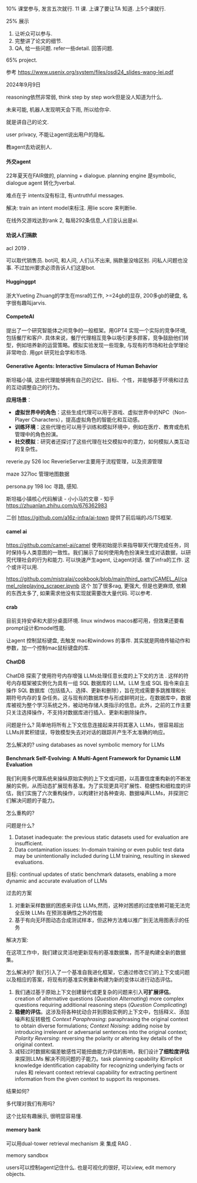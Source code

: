 10% 课堂参与, 发言五次就行.  11 课. 上课了要让TA 知道. 上5个课就行.

25% 展示

1. 让听众可以参与.
2. 完整讲了论文的细节.
3. QA, 给一些问题. refer一些detail. 回答问题. 

65%  project.

参考 https://www.usenix.org/system/files/osdi24_slides-wang-lei.pdf







2024年9月9日

reasoning依然非常弱, think step by step work但是没人知道为什么. 

未来可能, 机器人发现明天会下雨, 所以给你伞. 

就是讲自己的论文.

user privacy, 不能让agent说出用户的隐私.

教agent去劝说别人. 

#### 外交agent

22年夏天在FAIR做的, planning + dialogue. planning engine 是symbolic, dialogue agent 转化为verbal. 

难点在于 intents没有标注, 有untruthful messages.

解决:  train an intent model来标注.   用lie score 来判断lie.

在线外交游戏达到rank 2, 每局292条信息,人们没认出是ai. 

#### 劝说人们捐款

 acl 2019 .

可以取代销售员.  bot问, 和人问,  人们认不出来, 捐款量没啥区别.    问私人问题也没事. 不过加州要求必须告诉人们这是bot. 

#### Hugginggpt

浙大Yueting Zhuang的学生在msra的工作, >=24gb的显存, 200多gb的硬盘,  名字很有趣叫jarvis.

#### CompeteAI

提出了一个研究智能体之间竞争的一般框架。用GPT4 实现一个实际的竞争环境, 包括餐厅和客户. 具体来说，餐厅代理相互竞争以吸引更多顾客，竞争鼓励他们转型，例如培养新的运营策略。模拟实验发现一些现象, 与现有的市场和社会学理论非常吻合.  用gpt 研究社会学和市场.

#### Generative Agents: Interactive Simulacra of Human Behavior

斯坦福小镇, 这些代理能够拥有自己的记忆、目标、个性，并能够基于环境和过去的互动调整自己的行为。

**应用场景**：

- **虚拟世界中的角色**：这些生成代理可以用于游戏、虚拟世界中的NPC（Non-Player Characters），提高虚拟角色的智能化和互动感。
- **训练环境**：这些代理也可以用于训练和模拟环境中，例如在医疗、教育或危机管理中的角色扮演。
- **社交模拟**：研究者还探讨了这些代理在社交模拟中的潜力，如何模拟人类互动的复杂性。

reverie.py 526 loc  ReverieServer主要用于流程管理，以及资源管理

maze 327loc 管理地图数据

persona.py  198 loc 寻路, 感知. 

斯坦福小镇核心代码解读 - 小小马的文章 - 知乎
https://zhuanlan.zhihu.com/p/676362983

二创 https://github.com/a16z-infra/ai-town  提供了前后端的JS/TS框架.



#### camel ai

https://github.com/camel-ai/camel 使用初始提示来指导聊天代理完成任务，同时保持与人类意图的一致性。我们展示了如何使用角色扮演来生成对话数据，以研究代理社会的行为和能力.  可以快速产生agent, 让agent对话. 做了infra的工作.  这个或许可以用. 

https://github.com/mistralai/cookbook/blob/main/third_party/CAMEL_AI/camel_roleplaying_scraper.ipynb 这个 加了很多rag, 更强大, 但是也更麻烦, 依赖的东西太多了, 如果需求他没有实现就需要改大量代码. 可以参考. 

####  crab

目前支持安卓和大部分桌面环境. linux windwos macos都可用，但效果还要看prompt设计和model性能. 

让agent 控制鼠标键盘, 去触发 mac和windows 的事件. 其实就是网络传输动作和参数，加一个控制mac鼠标键盘的库.

#### ChatDB

ChatDB 探索了使用符号内存增强 LLMs处理任意长度的上下文的方法 . 这样的符号内存框架被实例化为具有一组 SQL 数据库的 LLM。LLM 生成 SQL 指令来自主操作 SQL 数据库（包括插入、选择、更新和删除），旨在完成需要多跳推理和长期符号内存的复杂任务。这与现有的数据库参与形成鲜明对比，在数据库中，数据库被视为整个学习系统之外，被动地存储人类指示的信息。此外，之前的工作主要只关注选择操作，不支持对数据库进行插入、更新和删除操作。

问题是什么? 简单地将所有上下文信息连接起来并将其塞入 LLMs，很容易超出 LLMs并累积错误，导致模型失去对对话的跟踪并产生不太准确的响应。

怎么解决的? using databases as novel symbolic memory for LLMs

#### Benchmark Self-Evolving: A Multi-Agent Framework for Dynamic LLM Evaluation

我们利用多代理系统来操纵原始实例的上下文或问题，以高置信度重构新的不断发展的实例，从而动态扩展现有基准。为了实现更具可扩展性、稳健性和细粒度的评估，我们实施了六次重构操作，以构建针对各种查询、数据噪声LLMs，并探测它们解决问题的子能力。

怎么重构的? 

问题是什么? 

1. Dataset inadequate: the previous static datasets used for evaluation are insufficient.
2. Data contamination issues:  In-domain training or even public test data may be unintentionally included during LLM training, resulting in skewed evaluations.

目标: continual updates of static benchmark datasets, enabling a more dynamic and accurate evaluation of LLMs

过去的方案

1. 对重新采样数据的困惑来评估 LLMs,然而，这种对困惑的过度依赖可能无法完全反映 LLMs 在预测准确性之外的性能
2. 基于有向无环图动态合成测试样本，但这种方法难以推广到无法用图表示的任务

解决方案:

在这项工作中，我们建议灵活地更新现有的基准数据集，而不是构建全新的数据集。

怎么解决的? 我们引入了一个基准自我进化框架，它通过修改它们的上下文或问题以及相应的答案，将现有的基准实例重新构建为新的变体以进行动态评估。 

1. 我们通过基于原始上下文创建替代或更复杂的问题来引入**可扩展评估**。  creation of alternative questions (*Question Alternating*)    more complex questions requiring additional reasoning steps (*Question Complicating*)
2. **稳健的评估**。这涉及将各种扰动合并到原始实例的上下文中，包括释义、添加噪声和反转极性    *Context Paraphrasing*: paraphrasing the original context to obtain diverse formulations;    *Context Noising*: adding noise by introducing irrelevant or adversarial sentences into the original context;     *Polarity Reversing*: reversing the polarity or altering key details of the original context. 
3. 减轻过时数据和偏差敏感性可能扭曲能力评估的影响，我们设计**了细粒度评估**来探测LLMs 解决不同问题的子能力。task planning capability   和implicit knowledge identification capability for recognizing underlying facts or rules 和 relevant context retrieval capability for extracting pertinent information from the given context to support its responses.

结果如何? 

多代理对我们有用吗?

这个比较有趣展示, 很明显容易懂. 

#### memory bank

可以用dual-tower retrieval mechanism 来 集成 RAG . 

memory sandbox

users可以控制agent记住什么. 也是可视化的很好, 可以view, edit memory objects.









